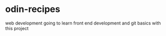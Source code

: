 # odin-recipes
web development
going to learn front end development and git basics with this project
